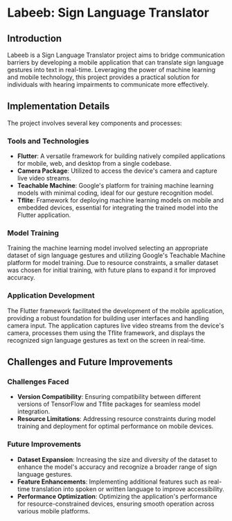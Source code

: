 # Labeeb: Sign Language Translator

## Introduction
Labeeb is a Sign Language Translator project aims to bridge communication barriers by developing a mobile application that can translate sign language gestures into text in real-time. Leveraging the power of machine learning and mobile technology, this project provides a practical solution for individuals with hearing impairments to communicate more effectively.

## Implementation Details
The project involves several key components and processes:

### Tools and Technologies
- **Flutter**: A versatile framework for building natively compiled applications for mobile, web, and desktop from a single codebase.
- **Camera Package**: Utilized to access the device's camera and capture live video streams.
- **Teachable Machine**: Google's platform for training machine learning models with minimal coding, ideal for our gesture recognition model.
- **Tflite**: Framework for deploying machine learning models on mobile and embedded devices, essential for integrating the trained model into the Flutter application.

### Model Training
Training the machine learning model involved selecting an appropriate dataset of sign language gestures and utilizing Google's Teachable Machine platform for model training. Due to resource constraints, a smaller dataset was chosen for initial training, with future plans to expand it for improved accuracy.

### Application Development
The Flutter framework facilitated the development of the mobile application, providing a robust foundation for building user interfaces and handling camera input. The application captures live video streams from the device's camera, processes them using the Tflite framework, and displays the recognized sign language gestures as text on the screen in real-time.

## Challenges and Future Improvements
### Challenges Faced
- **Version Compatibility**: Ensuring compatibility between different versions of TensorFlow and Tflite packages for seamless model integration.
- **Resource Limitations**: Addressing resource constraints during model training and deployment for optimal performance on mobile devices.

### Future Improvements
- **Dataset Expansion**: Increasing the size and diversity of the dataset to enhance the model's accuracy and recognize a broader range of sign language gestures.
- **Feature Enhancements**: Implementing additional features such as real-time translation into spoken or written language to improve accessibility.
- **Performance Optimization**: Optimizing the application's performance for resource-constrained devices, ensuring smooth operation across various mobile platforms.

